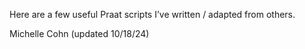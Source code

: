 Here are a few useful Praat scripts I’ve written / adapted from others.

Michelle Cohn (updated 10/18/24)
